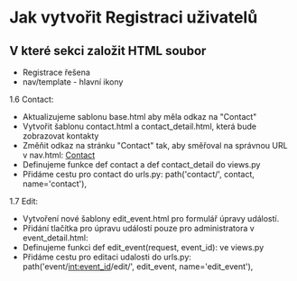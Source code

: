 # Jak vytvořit Registraci uživatelů

## V které sekci založit HTML soubor

- Registrace řešena
- nav/template - hlavní ikony

1.6 Contact:
- Aktualizujeme sablonu base.html aby měla odkaz na "Contact"
- Vytvořit šablonu contact.html a contact_detail.html, která bude zobrazovat kontakty
- Změňit odkaz na stránku "Contact" tak, aby směřoval na správnou URL v nav.html: <a class="nav-item nav-link active" href="{% url 'contact' %}">Contact</a>
- Definujeme funkce def contact a def contact_detail do views.py
- Přidáme cestu pro contact do urls.py: path('contact/', contact, name='contact'),

1.7 Edit:

- Vytvoření nové šablony edit_event.html pro formulář úpravy událostí.
- Přidání tlačítka pro úpravu událostí pouze pro administratora v event_detail.html: 
- Definujeme funkci def edit_event(request, event_id): ve views.py
- Přidáme cestu pro editaci udalosti do urls.py:  path('event/<int:event_id>/edit/', edit_event, name='edit_event'),



